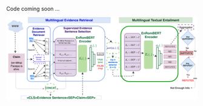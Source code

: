 Code coming soon ...

![Multilingual evidence retrieval and fact verification system.](/assets/system_diagram_final-1.png)
